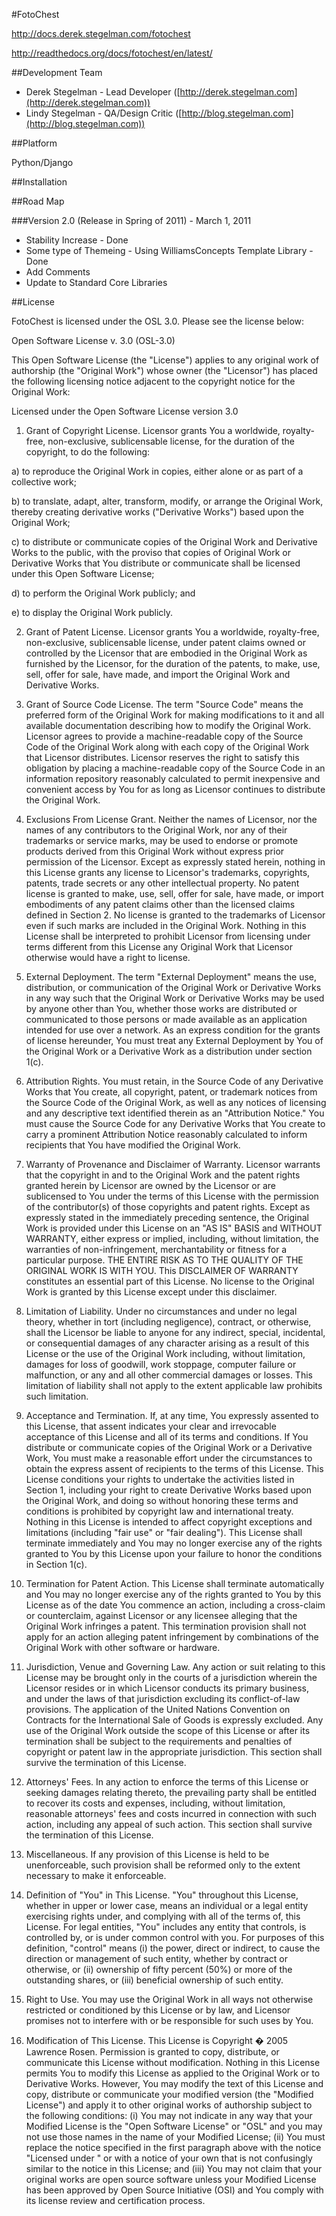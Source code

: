 #FotoChest

http://docs.derek.stegelman.com/fotochest

http://readthedocs.org/docs/fotochest/en/latest/

##Development Team

* Derek Stegelman - Lead Developer ([http://derek.stegelman.com](http://derek.stegelman.com))
* Lindy Stegelman - QA/Design Critic ([http://blog.stegelman.com](http://blog.stegelman.com))

##Platform

Python/Django

##Installation

##Road Map

###Version 2.0 (Release in Spring of 2011) - March 1, 2011



* Stability Increase - Done
* Some type of Themeing - Using WilliamsConcepts Template Library - Done
* Add Comments
* Update to Standard Core Libraries

##License

FotoChest is licensed under the OSL 3.0.  Please see the license below:


Open Software License v. 3.0 (OSL-3.0)

This Open Software License (the "License") applies to any original work of authorship (the "Original Work") whose owner (the "Licensor")
has placed the following licensing notice adjacent to the copyright notice for the Original Work:

Licensed under the Open Software License version 3.0

1) Grant of Copyright License. Licensor grants You a worldwide, royalty-free, non-exclusive, sublicensable license, for the duration of the copyright, to do the following:

a) to reproduce the Original Work in copies, either alone or as part of a collective work;

b) to translate, adapt, alter, transform, modify, or arrange the Original Work, thereby creating derivative works ("Derivative Works") based upon the Original Work;

c) to distribute or communicate copies of the Original Work and Derivative Works to the public, with the proviso that copies of Original Work or
Derivative Works that You distribute or communicate shall be licensed under this Open Software License;

d) to perform the Original Work publicly; and

e) to display the Original Work publicly.

2) Grant of Patent License. Licensor grants You a worldwide, royalty-free, non-exclusive, sublicensable license, under patent claims owned or
controlled by the Licensor that are embodied in the Original Work as furnished by the Licensor, for the duration of the patents, to make, use,
sell, offer for sale, have made, and import the Original Work and Derivative Works.

3) Grant of Source Code License. The term "Source Code" means the preferred form of the Original Work for making modifications to it and all available
documentation describing how to modify the Original Work. Licensor agrees to provide a machine-readable copy of the Source Code of the Original Work
along with each copy of the Original Work that Licensor distributes. Licensor reserves the right to satisfy this obligation by placing a machine-readable
copy of the Source Code in an information repository reasonably calculated to permit inexpensive and convenient access by You for as long as Licensor continues
to distribute the Original Work.

4) Exclusions From License Grant. Neither the names of Licensor, nor the names of any contributors to the Original Work, nor any of their trademarks or service
marks, may be used to endorse or promote products derived from this Original Work without express prior permission of the Licensor. Except as expressly stated
herein, nothing in this License grants any license to Licensor's trademarks, copyrights, patents, trade secrets or any other intellectual property. No patent
license is granted to make, use, sell, offer for sale, have made, or import embodiments of any patent claims other than the licensed claims defined in Section 2.
No license is granted to the trademarks of Licensor even if such marks are included in the Original Work. Nothing in this License shall be interpreted to prohibit
Licensor from licensing under terms different from this License any Original Work that Licensor otherwise would have a right to license.

5) External Deployment. The term "External Deployment" means the use, distribution, or communication of the Original Work or Derivative Works in any way such that the
Original Work or Derivative Works may be used by anyone other than You, whether those works are distributed or communicated to those persons or made available as an
application intended for use over a network. As an express condition for the grants of license hereunder, You must treat any External Deployment by You of the Original
Work or a Derivative Work as a distribution under section 1(c).

6) Attribution Rights. You must retain, in the Source Code of any Derivative Works that You create, all copyright, patent, or trademark notices from the Source Code of the
Original Work, as well as any notices of licensing and any descriptive text identified therein as an "Attribution Notice." You must cause the Source Code for any Derivative
Works that You create to carry a prominent Attribution Notice reasonably calculated to inform recipients that You have modified the Original Work.

7) Warranty of Provenance and Disclaimer of Warranty. Licensor warrants that the copyright in and to the Original Work and the patent rights granted herein by Licensor are
owned by the Licensor or are sublicensed to You under the terms of this License with the permission of the contributor(s) of those copyrights and patent rights. Except as
expressly stated in the immediately preceding sentence, the Original Work is provided under this License on an "AS IS" BASIS and WITHOUT WARRANTY, either express or implied,
including, without limitation, the warranties of non-infringement, merchantability or fitness for a particular purpose. THE ENTIRE RISK AS TO THE QUALITY OF THE ORIGINAL WORK
IS WITH YOU. This DISCLAIMER OF WARRANTY constitutes an essential part of this License. No license to the Original Work is granted by this License except under this disclaimer.

8) Limitation of Liability. Under no circumstances and under no legal theory, whether in tort (including negligence), contract, or otherwise, shall the Licensor be
liable to anyone for any indirect, special, incidental, or consequential damages of any character arising as a result of this License or the use of the Original Work
including, without limitation, damages for loss of goodwill, work stoppage, computer failure or malfunction, or any and all other commercial damages or losses. This
limitation of liability shall not apply to the extent applicable law prohibits such limitation.

9) Acceptance and Termination. If, at any time, You expressly assented to this License, that assent indicates your clear and irrevocable acceptance of this License and
all of its terms and conditions. If You distribute or communicate copies of the Original Work or a Derivative Work, You must make a reasonable effort under the circumstances
to obtain the express assent of recipients to the terms of this License. This License conditions your rights to undertake the activities listed in Section 1, including your
right to create Derivative Works based upon the Original Work, and doing so without honoring these terms and conditions is prohibited by copyright law and international treaty.
Nothing in this License is intended to affect copyright exceptions and limitations (including "fair use" or "fair dealing"). This License shall terminate immediately and You may
no longer exercise any of the rights granted to You by this License upon your failure to honor the conditions in Section 1(c).

10) Termination for Patent Action. This License shall terminate automatically and You may no longer exercise any of the rights granted to You by this
License as of the date You commence an action, including a cross-claim or counterclaim, against Licensor or any licensee alleging that the Original Work
infringes a patent. This termination provision shall not apply for an action alleging patent infringement by combinations of the Original Work with other software or hardware.

11) Jurisdiction, Venue and Governing Law. Any action or suit relating to this License may be brought only in the courts of a jurisdiction wherein the Licensor
resides or in which Licensor conducts its primary business, and under the laws of that jurisdiction excluding its conflict-of-law provisions. The application of
the United Nations Convention on Contracts for the International Sale of Goods is expressly excluded. Any use of the Original Work outside the scope of this License
or after its termination shall be subject to the requirements and penalties of copyright or patent law in the appropriate jurisdiction. This section shall survive the
termination of this License.

12) Attorneys' Fees. In any action to enforce the terms of this License or seeking damages relating thereto, the prevailing party shall be entitled to recover its costs
and expenses, including, without limitation, reasonable attorneys' fees and costs incurred in connection with such action, including any appeal of such action. This section
shall survive the termination of this License.

13) Miscellaneous. If any provision of this License is held to be unenforceable, such provision shall be reformed only to the extent necessary to make it enforceable.

14) Definition of "You" in This License. "You" throughout this License, whether in upper or lower case, means an individual or a legal entity exercising rights under,
and complying with all of the terms of, this License. For legal entities, "You" includes any entity that controls, is controlled by, or is under common control with you.
For purposes of this definition, "control" means (i) the power, direct or indirect, to cause the direction or management of such entity, whether by contract or otherwise,
or (ii) ownership of fifty percent (50%) or more of the outstanding shares, or (iii) beneficial ownership of such entity.

15) Right to Use. You may use the Original Work in all ways not otherwise restricted or conditioned by this License or by law, and Licensor promises not to interfere
with or be responsible for such uses by You.

16) Modification of This License. This License is Copyright � 2005 Lawrence Rosen. Permission is granted to copy, distribute, or communicate this License without modification.
Nothing in this License permits You to modify this License as applied to the Original Work or to Derivative Works. However, You may modify the text of this License and copy,
distribute or communicate your modified version (the "Modified License") and apply it to other original works of authorship subject to the following conditions: (i) You may not
indicate in any way that your Modified License is the "Open Software License" or "OSL" and you may not use those names in the name of your Modified License; (ii) You must
replace the notice specified in the first paragraph above with the notice "Licensed under <insert your license name here>" or with a notice of your own that is not confusingly
similar to the notice in this License; and (iii) You may not claim that your original works are open source software unless your Modified License has been approved by Open Source
Initiative (OSI) and You comply with its license review and certification process.


